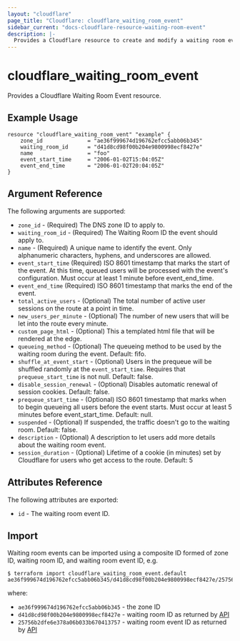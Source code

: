 ```yaml
---
layout: "cloudflare"
page_title: "Cloudflare: cloudflare_waiting_room_event"
sidebar_current: "docs-cloudflare-resource-waiting-room-event"
description: |-
  Provides a Cloudflare resource to create and modify a waiting room event.
---
```


# cloudflare_waiting_room_event

Provides a Cloudflare Waiting Room Event resource.

## Example Usage

```hcl
resource "cloudflare_waiting_room_vent" "example" {
    zone_id              = "ae36f999674d196762efcc5abb06b345"
    waiting_room_id      = "d41d8cd98f00b204e9800998ecf8427e"
    name                 = "foo"
    event_start_time     = "2006-01-02T15:04:05Z"
    event_end_time       = "2006-01-02T20:04:05Z"
}
```

## Argument Reference

The following arguments are supported:

* `zone_id` - (Required) The DNS zone ID to apply to.
* `waiting_room_id` - (Required) The Waiting Room ID the event should apply to.
* `name` - (Required) A unique name to identify the event. Only alphanumeric characters, hyphens, and underscores are allowed.
* `event_start_time` (Required) ISO 8601 timestamp that marks the start of the event. At this time, queued users will be processed with the event's configuration. Must occur at least 1 minute before event_end_time.
* `event_end_time` (Required) ISO 8601 timestamp that marks the end of the event.
* `total_active_users` - (Optional) The total number of active user sessions on the route at a point in time.
* `new_users_per_minute` - (Optional) The number of new users that will be let into the route every minute.
* `custom_page_html` - (Optional) This a templated html file that will be rendered at the edge.
* `queueing_method` - (Optional) The queueing method to be used by the waiting room during the event. Default: fifo.
* `shuffle_at_event_start` - (Optional) Users in the prequeue will be shuffled randomly at the `event_start_time`. Requires that `prequeue_start_time` is not null. Default: false.
* `disable_session_renewal` - (Optional) Disables automatic renewal of session cookies. Default: false.
* `prequeue_start_time` - (Optional) ISO 8601 timestamp that marks when to begin queueing all users before the event starts. Must occur at least 5 minutes before event_start_time. Default: null.
* `suspended` - (Optional) If suspended, the traffic doesn't go to the waiting room. Default: false.
* `description` - (Optional) A description to let users add more details about the waiting room event.
* `session_duration` - (Optional) Lifetime of a cookie (in minutes) set by Cloudflare for users who get access to the route. Default: 5

## Attributes Reference

The following attributes are exported:

* `id` - The waiting room event ID.

## Import

Waiting room events can be imported using a composite ID formed of zone ID, waiting room ID, and waiting room event ID, e.g.

```
$ terraform import cloudflare_waiting_room_event.default ae36f999674d196762efcc5abb06b345/d41d8cd98f00b204e9800998ecf8427e/25756b2dfe6e378a06b033b670413757
```

where:

* `ae36f999674d196762efcc5abb06b345` - the zone ID
* `d41d8cd98f00b204e9800998ecf8427e` - waiting room ID as returned by [API](https://api.cloudflare.com/#waiting-room-list-waiting-rooms)
* `25756b2dfe6e378a06b033b670413757` - waiting room event ID as returned by [API](https://api.cloudflare.com/#waiting-room-list-events)
